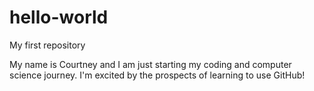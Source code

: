 # hello-world
My first repository

My name is Courtney and I am just starting my coding and computer science journey. I'm excited by the prospects of learning to use GitHub!
